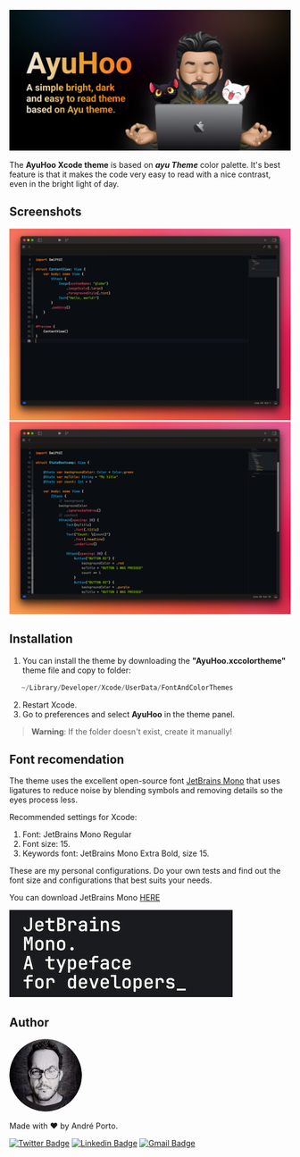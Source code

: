 ![Porto Ayu](./Assets/portoayu.jpg)

The **AyuHoo Xcode theme** is based on **_ayu Theme_** color palette. It's best feature is that it makes the code very easy to read with a nice contrast, even in the bright light of day.

## Screenshots

![Screenshot 01](./Assets/Screenshots/screen01.png)
![Screenshot 02](./Assets/Screenshots/screen02.png)

## Installation

1. You can install the theme by downloading the **"AyuHoo.xccolortheme"** theme file and copy to folder:

```swift
   ~/Library/Developer/Xcode/UserData/FontAndColorThemes
```

2. Restart Xcode.
3. Go to preferences and select **AyuHoo** in the theme panel.

> **Warning**: If the folder doesn't exist, create it manually!

## Font recomendation

The theme uses the excellent open-source font [JetBrains Mono](https://www.jetbrains.com/pt-br/lp/mono/) that uses ligatures to reduce noise by blending symbols and removing details so the eyes process less.

Recommended settings for Xcode:

1. Font: JetBrains Mono Regular
2. Font size: 15.
3. Keywords font: JetBrains Mono Extra Bold, size 15.

These are my personal configurations. Do your own tests and find out the font size and configurations that best suits your needs.

You can download JetBrains Mono [HERE](https://www.jetbrains.com/pt-br/lp/mono/ "download")

![JetBrains Mono](./Assets/jetbrainsmono.png)

## Author

<a href="https://andreporto.vercel.app">
 <img style="border-radius: 50%;" src="https://raw.githubusercontent.com/andremporto/andremporto/main/foto/fotoperfil.png" width="130px;" alt="foto"/></a>
 <br/>

Made with ❤️ by André Porto.

[![Twitter Badge](https://img.shields.io/badge/-Twitter-1ca0f1?style=flat-square&labelColor=1ca0f1&logo=twitter&logoColor=white&link=https://twitter.com/andremporto)](https://twitter.com/tgmarinho) [![Linkedin Badge](https://img.shields.io/badge/-LinkedIn-blue?style=flat-square&logo=Linkedin&logoColor=white&link=https://www.linkedin.com/in/andremporto/)](https://www.linkedin.com/in/andremporto/)
[![Gmail Badge](https://img.shields.io/badge/-andreporto@me.com-c14438?style=flat-square&logo=Gmail&logoColor=white&link=mailto:andreporto@me.com)](mailto:andreporto@me.com)
